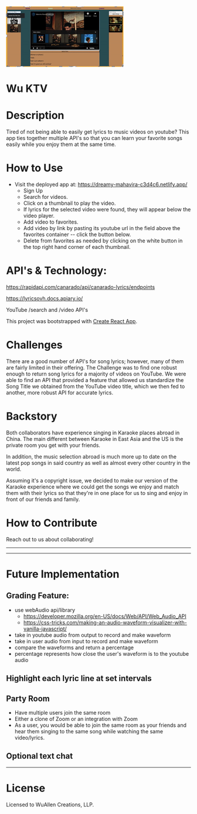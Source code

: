![gif](./demo.gif?raw=true)

# Wu KTV
# Description
Tired of not being able to easily get lyrics to music videos on youtube? This app ties together multiple API's so that you can learn your favorite songs easily while you enjoy them at the same time.

# How to Use
* Visit the deployed app at: https://dreamy-mahavira-c3d4c6.netlify.app/
    * Sign Up
    * Search for videos.
    * Click on a thumbnail to play the video.
    * If lyrics for the selected video were found, they will appear below the video player.
    * Add video to favorites.
    * Add video by link by pasting its youtube url in the field above the favorites container -- click the button below.
    * Delete from favorites as needed by clicking on the white button in the top right hand corner of each thumbnail.

# API's & Technology:
https://rapidapi.com/canarado/api/canarado-lyrics/endpoints

https://lyricsovh.docs.apiary.io/

YouTube /search and /video API's

This project was bootstrapped with [Create React App](https://github.com/facebook/create-react-app).

# Challenges
There are a good number of API's for song lyrics; however, many of them are fairly limited in their offering. The Challenge was to find one robust enough to return song lyrics for a majority of videos on YouTube. We were able to find an API that provided a feature that allowed us standardize the Song Title we obtained from the YouTube video title, which we then fed to another, more robust API for accurate lyrics.

# Backstory
Both collaborators have experience singing in Karaoke places abroad in China. The main different between Karaoke in East Asia and the US is the private room you get with your friends.

In addition, the music selection abroad is much more up to date on the latest pop songs in said country as well as almost every other country in the world.

Assuming it's a copyright issue, we decided to make our version of the Karaoke experience where we could get the songs we enjoy and match them with their lyrics so that they're in one place for us to sing and enjoy in front of our friends and family.


# How to Contribute
Reach out to us about collaborating!

---
---


# Future Implementation
## Grading Feature:
* use webAudio api/library
    * https://developer.mozilla.org/en-US/docs/Web/API/Web_Audio_API
    * https://css-tricks.com/making-an-audio-waveform-visualizer-with-vanilla-javascript/
* take in youtube audio from output to record and make waveform
* take in user audio from input to record and make waveform
* compare the waveforms and return a percentage
* percentage represents how close the user's waveform is to the youtube audio

## Highlight each lyric line at set intervals

## Party Room
* Have multiple users join the same room
* Either a clone of Zoom or an integration with Zoom
* As a user, you would be able to join the same room as your friends and hear them singing to the same song while watching the same video/lyrics.

## Optional text chat

---


# License
Licensed to WuAllen Creations, LLP.